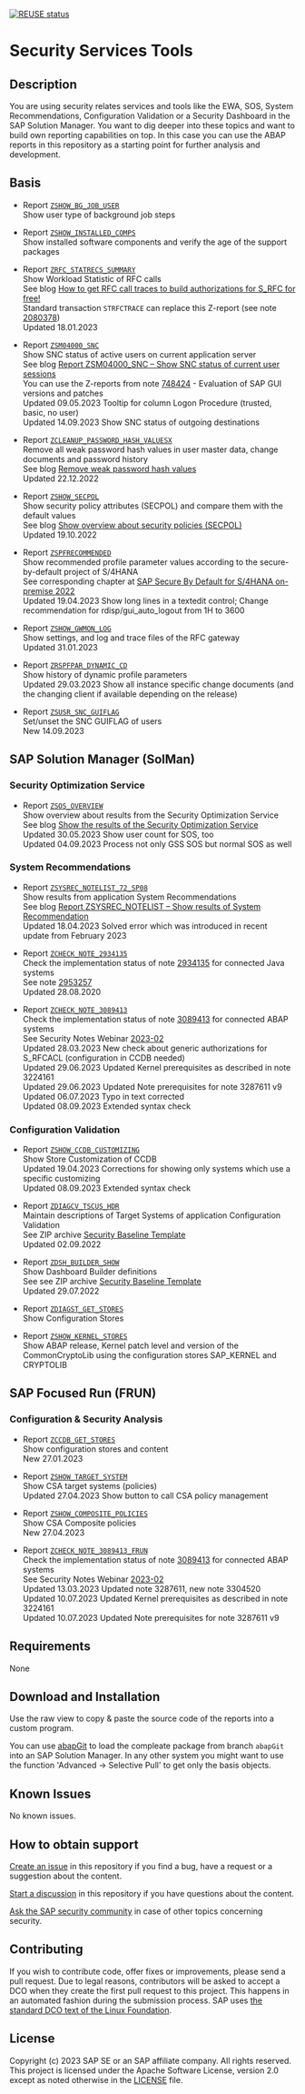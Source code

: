 [![REUSE status](https://api.reuse.software/badge/github.com/SAP-samples/security-services-tools)](https://api.reuse.software/info/github.com/SAP-samples/security-services-tools)
# Security Services Tools

## Description

You are using security relates services and tools like the EWA, SOS, System Recommendations, Configuration Validation or a Security Dashboard in the SAP Solution Manager. You want to dig deeper into these topics and want to build own reporting capabilities on top. In this case you can use the ABAP reports in this repository as a starting point for further analysis and development.

## Basis

- Report [`ZSHOW_BG_JOB_USER`](/ABAP/basis/zshow_bg_job_user.prog.abap)  
Show user type of background job steps  

- Report [`ZSHOW_INSTALLED_COMPS`](/ABAP/basis/zshow_installed_comps.prog.abap)  
Show installed software components and verify the age of the support packages  

- Report [`ZRFC_STATRECS_SUMMARY`](/ABAP/basis/zrfc_statrecs_summary.prog.abap)  
Show Workload Statistic of RFC calls  
See blog [How to get RFC call traces to build authorizations for S_RFC for free!](https://blogs.sap.com/2010/12/05/how-to-get-rfc-call-traces-to-build-authorizations-for-srfc-for-free/)  
Standard transaction `STRFCTRACE` can replace this Z-report (see note [2080378](https://me.sap.com/notes/2080378))  
Updated 18.01.2023  

- Report [`ZSM04000_SNC`](/ABAP/basis/zsm04000_snc.prog.abap)  
Show SNC status of active users on current application server  
See blog [Report ZSM04000_SNC – Show SNC status of current user sessions](https://blogs.sap.com/2013/09/30/report-zsm04000snc-show-snc-status-of-current-user-sessions/)  
You can use the Z-reports from note [748424](https://me.sap.com/notes/748424) - Evaluation of SAP GUI versions and patches  
Updated 09.05.2023 Tooltip for column Logon Procedure (trusted, basic, no user)  
Updated 14.09.2023 Show SNC status of outgoing destinations  

- Report [`ZCLEANUP_PASSWORD_HASH_VALUESX`](/ABAP/basis/zcleanup_password_hash_valuesx.prog.abap)  
Remove all weak password hash values in user master data, change documents and password history  
See blog [Remove weak password hash values](https://blogs.sap.com/2022/07/22/report-zcleanup_password_hash_valuesx-remove-weak-password-hash-values/)  
Updated 22.12.2022  

- Report [`ZSHOW_SECPOL`](/ABAP/basis/zshow_secpol.prog.abap)  
Show security policy attributes (SECPOL) and compare them with the default values  
See blog [Show overview about security policies (SECPOL)](https://blogs.sap.com/2022/10/07/show-overview-about-security-policies-secpol/)  
Updated 19.10.2022  

- Report [`ZSPFRECOMMENDED`](/ABAP/basis/zspfrecommended.prog.abap)  
Show recommended profile parameter values according to the secure-by-default project of S/4HANA  
See corresponding chapter at [SAP Secure By Default for S/4HANA on-premise 2022](https://wiki.scn.sap.com/wiki/pages/viewpage.action?pageId=635281119)  
Updated 19.04.2023 Show long lines in a textedit control; Change recommendation for rdisp/gui_auto_logout from 1H to 3600  

- Report [`ZSHOW_GWMON_LOG`](/ABAP/basis/zshow_gwmon_log.prog.abap)  
Show settings, and log and trace files of the RFC gateway  
Updated 31.01.2023  

- Report [`ZRSPFPAR_DYNAMIC_CD`](/ABAP/basis/zrspfpar_dynamic_cd.prog.abap)  
Show history of dynamic profile parameters  
Updated 29.03.2023 Show all instance specific change documents (and the changing client if available depending on the release)  

- Report [`ZSUSR_SNC_GUIFLAG`](/ABAP/basis/zsusr_snc_guiflag.prog.abap)  
Set/unset the SNC GUIFLAG of users  
New 14.09.2023  

## SAP Solution Manager (SolMan)

### Security Optimization Service

- Report [`ZSOS_OVERVIEW`](/ABAP/solman/zsos_overview.prog.abap)  
Show overview about results from the Security Optimization Service  
See blog [Show the results of the Security Optimization Service](https://blogs.sap.com/2022/01/19/show-the-results-of-the-security-optimization-service/)  
Updated 30.05.2023 Show user count for SOS, too  
Updated 04.09.2023 Process not only GSS SOS but normal SOS as well  

### System Recommendations

- Report [`ZSYSREC_NOTELIST_72_SP08`](/ABAP/solman/zsysrec_notelist_72_sp08.prog.abap)  
Show results from application System Recommendations  
See blog [Report ZSYSREC_NOTELIST – Show results of System Recommendation](https://blogs.sap.com/2011/07/18/report-zsysrecnotelist-show-results-of-system-recommendation/)  
Updated 18.04.2023 Solved error which was introduced in recent update from February 2023  

- Report [`ZCHECK_NOTE_2934135`](/ABAP/solman/zcheck_note_2934135.prog.abap)  
Check the implementation status of note [2934135](https://me.sap.com/notes/2934135) for connected Java systems  
See note [2953257](https://launchpad.support.sap.com/#/notes/2953257)  
Updated 28.08.2020  

- Report [`ZCHECK_NOTE_3089413`](/ABAP/solman/zcheck_note_3089413.prog.abap)  
Check the implementation status of note [3089413](https://me.sap.com/notes/3089413) for connected ABAP systems  
See Security Notes Webinar [2023-02](https://wiki.scn.sap.com/wiki/pages/viewpage.action?pageId=644615782#Note3089413CapturereplayvulnerabilityinSAPNetWeaverASforABAPandABAPPlatform(reloaded)-HowtousetheSAPSolutionManagertogetanoverviewabouttheimplementationprocess)  
Updated 28.03.2023 New check about generic authorizations for S_RFCACL (configuration in CCDB needed)  
Updated 29.06.2023 Updated Kernel prerequisites as described in note 3224161  
Updated 29.06.2023 Updated Note prerequisites for note 3287611 v9  
Updated 06.07.2023 Typo in text corrected  
Updated 08.09.2023 Extended syntax check  

### Configuration Validation

- Report [`ZSHOW_CCDB_CUSTOMIZING`](/ABAP/solman/zshow_ccdb_customizing.prog.abap)  
Show Store Customization of CCDB  
Updated 19.04.2023 Corrections for showing only systems which use a specific customizing  
Updated 08.09.2023 Extended syntax check  

- Report [`ZDIAGCV_TSCUS_HDR`](/ABAP/solman/zdiagcv_tscus_hdr.prog.abap)  
Maintain descriptions of Target Systems of application Configuration Validation  
See ZIP archive [Security Baseline Template](https://support.sap.com/content/dam/support/en_us/library/ssp/offerings-and-programs/support-services/sap-security-optimization-services-portfolio/Security_Baseline_Template_V2.zip)  
Updated 02.09.2022  

- Report [`ZDSH_BUILDER_SHOW`](/ABAP/solman/zdsh_builder_show.prog.abap)  
Show Dashboard Builder definitions  
See see ZIP archive [Security Baseline Template](https://support.sap.com/content/dam/support/en_us/library/ssp/offerings-and-programs/support-services/sap-security-optimization-services-portfolio/Security_Baseline_Template_V2.zip)  
Updated 29.07.2022  

- Report [`ZDIAGST_GET_STORES`](/ABAP/solman/zdiagst_get_stores.prog.abap)  
Show Configuration Stores  

- Report [`ZSHOW_KERNEL_STORES`](/ABAP/solman/zshow_kernel_stores.prog.abap)  
Show ABAP release, Kernel patch level and version of the CommonCryptoLib using the configuration stores SAP_KERNEL and CRYPTOLIB  

## SAP Focused Run (FRUN)

### Configuration & Security Analysis

- Report [`ZCCDB_GET_STORES`](/ABAP/frun/zccdb_get_stores.prog.abap)  
Show configuration stores and content  
New 27.01.2023  

- Report [`ZSHOW_TARGET_SYSTEM`](/ABAP/frun/zshow_target_system.prog.abap)  
Show CSA target systems (policies)  
Updated 27.04.2023 Show button to call CSA policy management  

- Report [`ZSHOW_COMPOSITE_POLICIES`](/ABAP/frun/zshow_composite_policies.prog.abap)  
Show CSA Composite policies  
New 27.04.2023  

- Report [`ZCHECK_NOTE_3089413_FRUN`](/ABAP/frun/zcheck_note_3089413_frun.prog.abap)  
Check the implementation status of note [3089413](https://me.sap.com/notes/3089413) for connected ABAP systems  
See Security Notes Webinar [2023-02](https://wiki.scn.sap.com/wiki/pages/viewpage.action?pageId=644615782#Note3089413CapturereplayvulnerabilityinSAPNetWeaverASforABAPandABAPPlatform(reloaded)-HowtousetheSAPSolutionManagertogetanoverviewabouttheimplementationprocess)  
Updated 13.03.2023 Updated note 3287611, new note 3304520  
Updated 10.07.2023 Updated Kernel prerequisites as described in note 3224161  
Updated 10.07.2023 Updated Note prerequisites for note 3287611 v9   

## Requirements
None

## Download and Installation
Use the raw view to copy & paste the source code of the reports into a custom program.  

You can use [abapGit](https://github.com/abapGit/abapGit) to load the compleate package from branch `abapGit` into an SAP Solution Manager. In any other system you might want to use the function 'Advanced -> Selective Pull' to get only the basis objects.  

## Known Issues
No known issues.

## How to obtain support
[Create an issue](https://github.com/SAP-samples/security-services-tools/issues) in this repository if you find a bug, have a request or a suggestion about the content.  

[Start a discussion](https://github.com/SAP-samples/security-services-tools/discussions) in this repository if you have questions about the content.

[Ask the SAP security community](https://answers.sap.com/tags/49511061904067247446167091106425) in case of other topics concerning security.
<!--- https://answers.sap.com/questions/ask.html?additionalTagId=49511061904067247446167091106425 --->

## Contributing
If you wish to contribute code, offer fixes or improvements, please send a pull request. Due to legal reasons, contributors will be asked to accept a DCO when they create the first pull request to this project. This happens in an automated fashion during the submission process. SAP uses [the standard DCO text of the Linux Foundation](https://developercertificate.org/).

## License
Copyright (c) 2023 SAP SE or an SAP affiliate company. All rights reserved. This project is licensed under the Apache Software License, version 2.0 except as noted otherwise in the [LICENSE](LICENSE) file.
